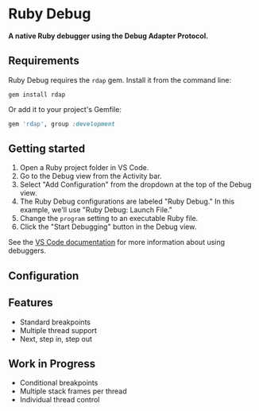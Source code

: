 # Ruby Debug

**A native Ruby debugger using the Debug Adapter Protocol.**

## Requirements

Ruby Debug requires the `rdap` gem. Install it from the command line:

```
gem install rdap
```

Or add it to your project's Gemfile:

```ruby
gem 'rdap', group :development
```

## Getting started

1. Open a Ruby project folder in VS Code.
2. Go to the Debug view from the Activity bar.
3. Select "Add Configuration" from the dropdown at the top of the Debug view.
4. The Ruby Debug configurations are labeled "Ruby Debug." In this example, we'll use "Ruby Debug: Launch File."
5. Change the `program` setting to an executable Ruby file.
6. Click the "Start Debugging" button in the Debug view.

See the [VS Code documentation](https://code.visualstudio.com/docs/editor/debugging) for more information about using debuggers.

## Configuration



## Features

* Standard breakpoints
* Multiple thread support
* Next, step in, step out

## Work in Progress

* Conditional breakpoints
* Multiple stack frames per thread
* Individual thread control
